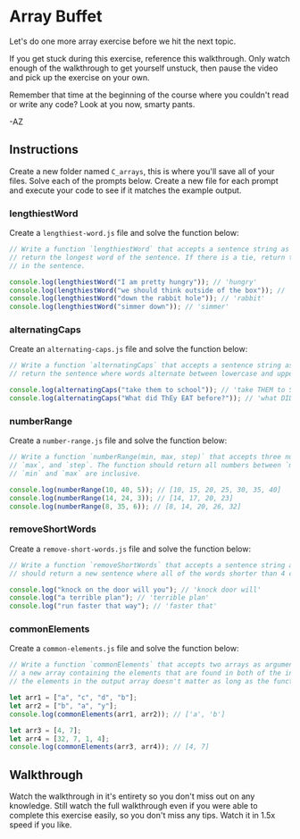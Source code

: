 # Array Buffet

Let's do one more array exercise before we hit the next topic.

If you get stuck during this exercise, reference this walkthrough. Only watch enough of the
walkthrough to get yourself unstuck, then pause the video and pick up the exercise on your own.

Remember that time at the beginning of the course where you couldn't read or write any code? Look at 
you now, smarty pants.

-AZ

## Instructions

Create a new folder named `C_arrays`, this is where you'll save all of your files. Solve each of the
prompts below. Create a new file for each prompt and execute your code to see if it matches the
example output.

### lengthiestWord

Create a `lengthiest-word.js` file and solve the function below:

```js
// Write a function `lengthiestWord` that accepts a sentence string as an argument. The function should
// return the longest word of the sentence. If there is a tie, return the word that appears later 
// in the sentence.

console.log(lengthiestWord("I am pretty hungry")); // 'hungry'
console.log(lengthiestWord("we should think outside of the box")); // 'outside'
console.log(lengthiestWord("down the rabbit hole")); // 'rabbit'
console.log(lengthiestWord("simmer down")); // 'simmer'
```

### alternatingCaps

Create an `alternating-caps.js` file and solve the function below:

```js
// Write a function `alternatingCaps` that accepts a sentence string as an argument. The function should
// return the sentence where words alternate between lowercase and uppercase.

console.log(alternatingCaps("take them to school")); // 'take THEM to SCHOOL'
console.log(alternatingCaps("What did ThEy EAT before?")); // 'what DID they EAT before?'
```

### numberRange

Create a `number-range.js` file and solve the function below:

```js
// Write a function `numberRange(min, max, step)` that accepts three numbers as arguments, `min`,
// `max`, and `step`. The function should return all numbers between `min` and `max` at `step` intervals.
// `min` and `max` are inclusive.

console.log(numberRange(10, 40, 5)); // [10, 15, 20, 25, 30, 35, 40]
console.log(numberRange(14, 24, 3)); // [14, 17, 20, 23]
console.log(numberRange(8, 35, 6)); // [8, 14, 20, 26, 32]
```

### removeShortWords

Create a `remove-short-words.js` file and solve the function below:

```js
// Write a function `removeShortWords` that accepts a sentence string as an argument. The function
// should return a new sentence where all of the words shorter than 4 characters are removed.

console.log("knock on the door will you"); // 'knock door will'
console.log("a terrible plan"); // 'terrible plan'
console.log("run faster that way"); // 'faster that'
```

### commonElements

Create a `common-elements.js` file and solve the function below:

```js
// Write a function `commonElements` that accepts two arrays as arguments. The function should return
// a new array containing the elements that are found in both of the input arrays. The order of
// the elements in the output array doesn't matter as long as the function returns the correct elements.

let arr1 = ["a", "c", "d", "b"];
let arr2 = ["b", "a", "y"];
console.log(commonElements(arr1, arr2)); // ['a', 'b']

let arr3 = [4, 7];
let arr4 = [32, 7, 1, 4];
console.log(commonElements(arr3, arr4)); // [4, 7]
```

## Walkthrough

Watch the walkthrough in it's entirety so you don't miss out on any knowledge. Still watch the full
walkthrough even if you were able to complete this exercise easily, so you don't miss any tips.
Watch it in 1.5x speed if you like.
